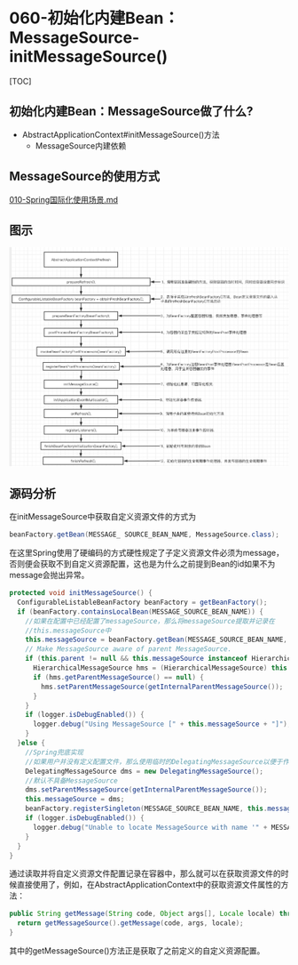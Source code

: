 # 060-初始化内建Bean：MessageSource-initMessageSource()

[TOC]

## 初始化内建Bean：MessageSource做了什么?

- AbstractApplicationContext#initMessageSource()方法
  - MessageSource内建依赖

## MessageSource的使用方式

 [010-Spring国际化使用场景.md](../011-Spring国际化/010-Spring国际化使用场景.md) 

## 图示

![image-20201007151953236](../../assets/image-20201007151953236.png)

## 源码分析

在initMessageSource中获取自定义资源文件的方式为

```java
beanFactory.getBean(MESSAGE_ SOURCE_BEAN_NAME, MessageSource.class);
```

在这里Spring使用了硬编码的方式硬性规定了子定义资源文件必须为message，否则便会获取不到自定义资源配置，这也是为什么之前提到Bean的id如果不为message会抛出异常。

```java
protected void initMessageSource() {
  ConfigurableListableBeanFactory beanFactory = getBeanFactory();
  if (beanFactory.containsLocalBean(MESSAGE_SOURCE_BEAN_NAME)) {
    //如果在配置中已经配置了messageSource，那么将messageSource提取并记录在  
    //this.messageSource中
    this.messageSource = beanFactory.getBean(MESSAGE_SOURCE_BEAN_NAME, MessageSource.class);
    // Make MessageSource aware of parent MessageSource.
    if (this.parent != null && this.messageSource instanceof HierarchicalMessageSource) {
      HierarchicalMessageSource hms = (HierarchicalMessageSource) this.messageSource;
      if (hms.getParentMessageSource() == null) {
        hms.setParentMessageSource(getInternalParentMessageSource());
      }
    }
    if (logger.isDebugEnabled()) {
      logger.debug("Using MessageSource [" + this.messageSource + "]");
    }
  }else {
    //Spring兜底实现
    //如果用户并没有定义配置文件，那么使用临时的DelegatingMessageSource以便于作为调用  
    DelegatingMessageSource dms = new DelegatingMessageSource();
    //默认不具备MessageSource
    dms.setParentMessageSource(getInternalParentMessageSource());
    this.messageSource = dms;
    beanFactory.registerSingleton(MESSAGE_SOURCE_BEAN_NAME, this.messageSource);
    if (logger.isDebugEnabled()) {
      logger.debug("Unable to locate MessageSource with name '" + MESSAGE_SOURCE_BEAN_NAME +"': using default [" + this.messageSource + "]");
    }
  }
}
```

通过读取并将自定义资源文件配置记录在容器中，那么就可以在获取资源文件的时候直接使用了，例如，在AbstractApplicationContext中的获取资源文件属性的方法：

```java
public String getMessage(String code, Object args[], Locale locale) throws NoSuchMessage Exception {
  return getMessageSource().getMessage(code, args, locale);
}
```

其中的getMessageSource()方法正是获取了之前定义的自定义资源配置。

